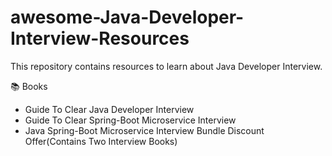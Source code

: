 # awesome-Java-Developer-Interview-Resources
This repository contains resources to learn about Java Developer Interview.

📚 Books
- Guide To Clear Java Developer Interview
- Guide To Clear Spring-Boot Microservice Interview
- Java Spring-Boot Microservice Interview Bundle Discount Offer(Contains Two Interview Books)
